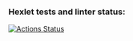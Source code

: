 ### Hexlet tests and linter status:
[![Actions Status](https://github.com/Null-ch/php-project-48/workflows/hexlet-check/badge.svg)](https://github.com/Null-ch/php-project-48/actions)